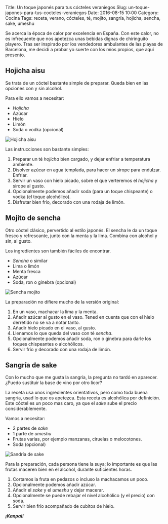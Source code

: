 Title: Un toque japonés para tus cócteles veraniegos
Slug: un-toque-japones-para-tus-cocteles-veraniegos
Date: 2016-08-15 10:00
Category: Cocina
Tags: receta, verano, cócteles, té, mojito, sangría, hojicha, sencha, sake, umeshu



Se acerca la época de calor por excelencia en España. Con este calor, no es infrecuente que nos apetezca unas bebidas dignas de chiringuito playero. Tras ser inspirado por los vendedores ambulantes de las playas de Barcelona, me decidí a probar yo suerte con los míos propios, que aquí presento.

## Hojicha aisu

Se trata de un cóctel bastante simple de preparar. Queda bien en las opciones con y sin alcohol.

Para ello vamos a necesitar:

* *Hojicha*
* Azúcar
* Hielo
* Limón
* Soda o vodka (opcional)

![Hojicha aisu]({static}/images/hojicha-aisu.jpg)

Las instrucciones son bastante simples:

1. Preparar un té *hojicha* bien cargado, y dejar enfriar a temperatura ambiente.
2. Disolver azúcar en agua templada, para hacer un sirope para endulzar. Enfriar.
3. Servir un vaso con hielo picado, sobre el que verteremos el *hojicha* y sirope al gusto.
4. Opcionalmente podemos añadir soda (para un toque chispeante) o vodka (el toque alcohólico).
5. Disfrutar bien frío, decorado con una rodaja de limón.

## Mojito de sencha

Otro cóctel clásico, pervertido al estilo japonés. El sencha le da un toque fresco y refrescante, junto con la menta y la lima. Combina con alcohol y sin, al gusto.

Los ingredientes son también fáciles de encontrar.

* *Sencha* o similar
* Lima o limón
* Menta fresca
* Azúcar
* Soda, ron o ginebra (opcional)

![Sencha mojito]({static}/images/sencha-mojito.jpg)

La preparación no difiere mucho de la versión original:

1. En un vaso, machacar la lima y la menta.
2. Añadir azúcar al gusto en el vaso. Tened en cuenta que con el hielo derretido no se va a notar tanto.
3. Añadir hielo picado en el vaso, al gusto.
4. Llenamos lo que queda del vaso con té *sencha*.
5. Opcionalmente podemos añadir soda, ron o ginebra para darle los toques chispeantes o alcohólicos.
6. Servir frío y decorado con una rodaja de limón.

## Sangría de sake

Con lo mucho que me gusta la sangría, la pregunta no tardó en aparecer. ¿Puedo sustituir la base de vino por otro licor?

La receta usa unos ingredientes orientativos, pero como toda buena sangría, usad lo que os apetezca. Esta receta es alcohólica por definición. Este cóctel es un poco mas caro, ya que el *sake* sube el precio considerablemente.

Vamos a necesitar:

* 2 partes de *sake*
* 1 parte de *umeshu*
* Frutas varias, por ejemplo manzanas, ciruelas o melocotones.
* Soda (opcional)

![Sandría de sake]({static}/images/sangria-sake.jpg)

Para la preparación, cada persona tiene la suya; lo importante es que las frutas maceren bien en el alcohol, durante suficientes horas.

1. Cortamos la fruta en pedazos o incluso la machacamos un poco.
2. Opcionalmente podemos añadir azúcar.
3. Añadir el *sake* y el *umeshu* y dejar macerar.
4. Opcionalmente se puede rebajar el nivel alcohólico (y el precio) con soda.
5. Servir bien frío acompañado de cubitos de hielo.

***¡Kanpai!***
